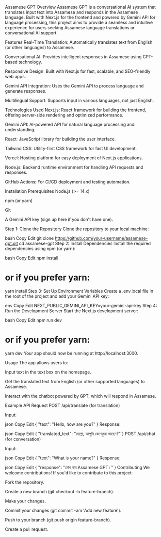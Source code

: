 Assamese GPT
Overview
Assamese GPT is a conversational AI system that translates input text into Assamese and responds in the Assamese language. Built with Next.js for the frontend and powered by Gemini API for language processing, this project aims to provide a seamless and intuitive experience for users seeking Assamese language translations or conversational AI support.

Features
Real-Time Translation: Automatically translates text from English (or other languages) to Assamese.

Conversational AI: Provides intelligent responses in Assamese using GPT-based technology.

Responsive Design: Built with Next.js for fast, scalable, and SEO-friendly web apps.

Gemini API Integration: Uses the Gemini API to process language and generate responses.

Multilingual Support: Supports input in various languages, not just English.

Technologies Used
Next.js: React framework for building the frontend, offering server-side rendering and optimized performance.

Gemini API: AI-powered API for natural language processing and understanding.

React: JavaScript library for building the user interface.

Tailwind CSS: Utility-first CSS framework for fast UI development.

Vercel: Hosting platform for easy deployment of Next.js applications.

Node.js: Backend runtime environment for handling API requests and responses.

GitHub Actions: For CI/CD deployment and testing automation.

Installation
Prerequisites
Node.js (>= 14.x)

npm (or yarn)

Git

A Gemini API key (sign up here if you don't have one).

Step 1: Clone the Repository
Clone the repository to your local machine:

bash
Copy
Edit
git clone https://github.com/your-username/assamese-gpt.git
cd assamese-gpt
Step 2: Install Dependencies
Install the required dependencies using npm (or yarn):

bash
Copy
Edit
npm install
# or if you prefer yarn:
yarn install
Step 3: Set Up Environment Variables
Create a .env.local file in the root of the project and add your Gemini API key:

env
Copy
Edit
NEXT_PUBLIC_GEMINI_API_KEY=your-gemini-api-key
Step 4: Run the Development Server
Start the Next.js development server:

bash
Copy
Edit
npm run dev
# or if you prefer yarn:
yarn dev
Your app should now be running at http://localhost:3000.

Usage
The app allows users to:

Input text in the text box on the homepage.

Get the translated text from English (or other supported languages) to Assamese.

Interact with the chatbot powered by GPT, which will respond in Assamese.

Example API Request
POST /api/translate (for translation)

Input:

json
Copy
Edit
{
  "text": "Hello, how are you?"
}
Response:

json
Copy
Edit
{
  "translated_text": "হেল্লো, আপুনি কেনেকুৱা আছেন?"
}
POST /api/chat (for conversation)

Input:

json
Copy
Edit
{
  "text": "What is your name?"
}
Response:

json
Copy
Edit
{
  "response": "মোৰ নাম Assamese GPT।"
}
Contributing
We welcome contributions! If you'd like to contribute to this project:

Fork the repository.

Create a new branch (git checkout -b feature-branch).

Make your changes.

Commit your changes (git commit -am 'Add new feature').

Push to your branch (git push origin feature-branch).

Create a pull request.
